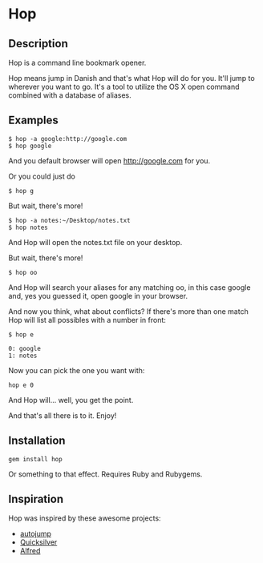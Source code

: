 Hop
===

Description
-----------

Hop is a command line bookmark opener.

Hop means jump in Danish and that's what Hop will do for you. It'll jump to
wherever you want to go. It's a tool to utilize the OS X open command combined
with a database of aliases.

Examples
--------

    $ hop -a google:http://google.com
    $ hop google

And you default browser will open http://google.com for you.

Or you could just do

    $ hop g

But wait, there's more!

    $ hop -a notes:~/Desktop/notes.txt
    $ hop notes

And Hop will open the notes.txt file on your desktop.

But wait, there's more!

    $ hop oo

And Hop will search your aliases for any matching oo, in this case google
and, yes you guessed it, open google in your browser.

And now you think, what about conflicts? If there's more than one match Hop
will list all possibles with a number in front:

    $ hop e

    0: google
    1: notes

Now you can pick the one you want with:

    hop e 0

And Hop will... well, you get the point.

And that's all there is to it. Enjoy!

Installation
------------

    gem install hop

Or something to that effect. Requires Ruby and Rubygems.

Inspiration
-----------

Hop was inspired by these awesome projects:

* [autojump](https://github.com/joelthelion/autojump)
* [Quicksilver](http://www.blacktree.com/)
* [Alfred](http://www.alfredapp.com/)